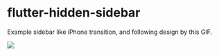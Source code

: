 # flutter-hidden-sidebar
Example sidebar like iPhone transition, and following design by this GIF.

<pre>
<img src="assets/menu-opt.gif"></img>
</pre>

